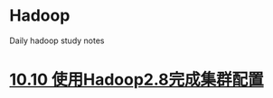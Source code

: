 # Hadoop
Daily hadoop study notes

# [10.10 使用Hadoop2.8完成集群配置](#https://github.com/Nolansheng/Hadoop/blob/master/101018.md#1010-%E4%BD%BF%E7%94%A8hadoop28%E5%AE%8C%E6%88%90%E4%BA%86%E9%9B%86%E7%BE%A4%E9%85%8D%E7%BD%AE)
